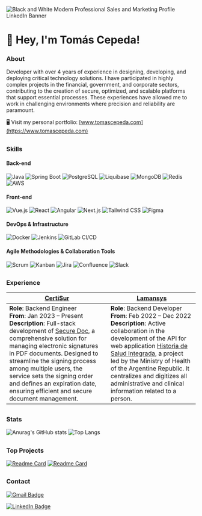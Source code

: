 
![Black and White Modern Professional Sales and Marketing Profile LinkedIn Banner](https://github.com/user-attachments/assets/32cb1b78-4d3b-4c5d-b051-8952cf629a18)

# 👋 Hey, I'm Tomás Cepeda!

### About
Developer with over 4 years of experience in designing, developing, and deploying critical technology solutions. I have participated in highly complex projects in the financial, government, and corporate sectors, contributing to the creation of secure, optimized, and scalable platforms that support essential processes. These experiences have allowed me to work in challenging environments where precision and reliability are paramount.

🖥️ Visit my personal portfolio: [www.tomascepeda.com](https://www.tomascepeda.com)

##

### Skills

#### Back-end
![Java](https://img.shields.io/badge/Java-17+-orange?style=flat&logo=java&logoColor=white)
![Spring Boot](https://img.shields.io/badge/Spring_Boot-3+-6DB33F?style=flat&logo=spring-boot&logoColor=white)
![PostgreSQL](https://img.shields.io/badge/PostgreSQL-14+-336791?style=flat&logo=postgresql&logoColor=white)
![Liquibase](https://img.shields.io/badge/Liquibase-DB_migrations-yellow?style=flat&logo=liquibase&logoColor=white)
![MongoDB](https://img.shields.io/badge/MongoDB-NoSQL-47A248?style=flat&logo=mongodb&logoColor=white)
![Redis](https://img.shields.io/badge/Redis-NoSQL-DC382D?style=flat&logo=redis&logoColor=white)
![AWS](https://img.shields.io/badge/AWS-S3,_Lambda,_RDS-orange?style=flat&logo=amazonaws&logoColor=white)

#### Front-end
![Vue.js](https://img.shields.io/badge/Vue.js-3+-4FC08D?style=flat&logo=vue.js&logoColor=white)
![React](https://img.shields.io/badge/React-18.3.0+-61DAFB?style=flat&logo=react&logoColor=white)
![Angular](https://img.shields.io/badge/Angular-17.1.0+-DD0031?style=flat&logo=angular&logoColor=white)
![Next.js](https://img.shields.io/badge/Next.js-15.1.8-000000?style=flat&logo=next.js&logoColor=white)
![Tailwind CSS](https://img.shields.io/badge/Tailwind_CSS-modern-blue?style=flat&logo=tailwind-css&logoColor=white)
![Figma](https://img.shields.io/badge/Figma-UI_Design-F24E1E?style=flat&logo=figma&logoColor=white)

#### DevOps & Infrastructure
![Docker](https://img.shields.io/badge/Docker-containerization-blue?style=flat&logo=docker&logoColor=white)
![Jenkins](https://img.shields.io/badge/Jenkins-CI/CD-red?style=flat&logo=jenkins&logoColor=white)
![GitLab CI/CD](https://img.shields.io/badge/GitLab_CI/CD-automation-orange?style=flat&logo=gitlab&logoColor=white)

#### Agile Methodologies & Collaboration Tools
![Scrum](https://img.shields.io/badge/Scrum-agile-blueviolet?style=flat&logo=agile&logoColor=white)
![Kanban](https://img.shields.io/badge/Kanban-agile-yellow?style=flat&logo=kanban&logoColor=white)
![Jira](https://img.shields.io/badge/Jira-project_management-blue?style=flat&logo=jira&logoColor=white)
![Confluence](https://img.shields.io/badge/Confluence-documentation-blue?style=flat&logo=atlassian&logoColor=white)
![Slack](https://img.shields.io/badge/Slack-communication-purple?style=flat&logo=slack&logoColor=white)

##

### Experience

| [CertiSur](https://www.certisur.com/en) | [Lamansys](https://www.lamansys.com/es) |
|----------|----------|
| **Role**: Backend Engineer  <br> **From**: Jan 2023 – Present <br> **Description**: Full-stack development of [Secure Doc](https://securedoc.la/), a comprehensive solution for managing electronic signatures in PDF documents. Designed to streamline the signing process among multiple users, the service sets the signing order and defines an expiration date, ensuring efficient and secure document management. | **Role**: Backend Developer  <br> **From**: Feb 2022 – Dec 2022 <br> **Description**: Active collaboration in the development of the API for web application [Historia de Salud Integrada](https://www.argentina.gob.ar/salud/digital/hsi), a project led by the Ministry of Health of the Argentine Republic. It centralizes and digitizes all administrative and clinical information related to a person. |

##

### Stats
![Anurag's GitHub stats](https://github-readme-stats.vercel.app/api?username=tomascepeda&show_icons=true&theme=transparent&hide=issues,contribs,prs&include_all_commits=true&show=prs_merged&rank_icon=github&hide_border=true)
![Top Langs](https://github-readme-stats.vercel.app/api/top-langs/?username=tomascepeda&layout=compact&hide=php,html,smarty,css&theme=transparent&hide_border=true)

##

### Top Projects

[![Readme Card](https://github-readme-stats.vercel.app/api/pin/?username=tomascepeda&repo=Lubricentro-Web-App&theme=transparent&hide_border=true)](https://github.com/tomascepeda/Lubricentro-Web-App)
[![Readme Card](https://github-readme-stats.vercel.app/api/pin/?username=tomascepeda&repo=Interfaces&theme=transparent&hide_border=true)](https://github.com/tomascepeda/Interfaces)

##

### Contact

[![Gmail Badge](https://img.shields.io/badge/tomascepeda15@gmail.com-c14438?style=social&logo=Gmail&logoColor=red)](mailto:tomascepeda15@gmail.com)

[![LinkedIn Badge](https://img.shields.io/badge/LinkedIn-Tomas_Cepeda-blue?style=social&logo=linkedin)](https://www.linkedin.com/in/tomas-cepeda/)
